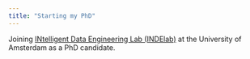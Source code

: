 ```yaml
---
title: "Starting my PhD"
---
```


Joining <a href="https://indelab.org/">INtelligent Data Engineering Lab (INDElab)</a> at the University of Amsterdam as a PhD candidate.